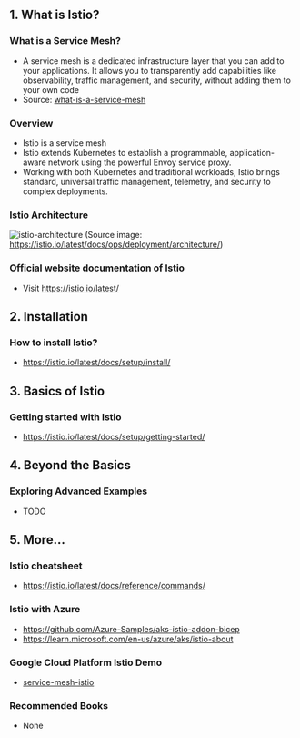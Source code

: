 ## 1. What is Istio?

### What is a Service Mesh?

- A service mesh is a dedicated infrastructure layer that you can add to your applications. It allows you to transparently add capabilities like observability, traffic management, and security, without adding them to your own code
- Source: [what-is-a-service-mesh](https://istio.io/latest/about/service-mesh/#what-is-a-service-mesh)

### Overview

- Istio is a service mesh
- Istio extends Kubernetes to establish a programmable, application-aware network using the powerful Envoy service proxy.
- Working with both Kubernetes and traditional workloads, Istio brings standard, universal traffic management, telemetry, and security to complex deployments.

### Istio Architecture

![istio-architecture](https://istio.io/latest/docs/ops/deployment/architecture/arch.svg)
(Source image: https://istio.io/latest/docs/ops/deployment/architecture/)

### Official website documentation of Istio

- Visit https://istio.io/latest/

## 2. Installation

### How to install Istio?

- https://istio.io/latest/docs/setup/install/

## 3. Basics of Istio

### Getting started with Istio

- https://istio.io/latest/docs/setup/getting-started/

## 4. Beyond the Basics

### Exploring Advanced Examples

- TODO

## 5. More...

### Istio cheatsheet

- https://istio.io/latest/docs/reference/commands/

### Istio with Azure

- https://github.com/Azure-Samples/aks-istio-addon-bicep
- https://learn.microsoft.com/en-us/azure/aks/istio-about

### Google Cloud Platform Istio Demo

- [service-mesh-istio](https://github.com/GoogleCloudPlatform/microservices-demo/blob/main/kustomize/components/service-mesh-istio/README.md)

### Recommended Books

- None

